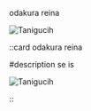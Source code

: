 odakura reina

![Tanigucih](/_nuxt/assets/image/members/sakurazaka/reina.jpg)

::card
odakura reina

#description
se is


![Tanigucih](/_nuxt/assets/image/members/sakurazaka/reina.jpg)

::